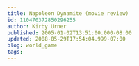 ```yaml
---
title: Napoleon Dynamite (movie review)
id: 110470372850296255
author: Kirby Urner
published: 2005-01-02T13:51:00.000-08:00
updated: 2008-05-29T17:54:04.999-07:00
blog: world_game
tags: 
---
```


